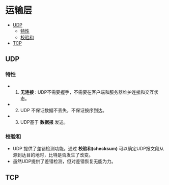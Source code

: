 # 运输层

* [UDP](#UDP)
    * [特性](#特性)
    * [校验和](#校验和)
* [TCP](#TCP)


## UDP
### 特性
* 1. __无连接__ : UDP不需要握手，不需要在客户端和服务器维护连接和交互状态。
* 2. UDP 不保证数据不丢失，不保证按序到达。
* 3. UDP基于 __数据报__ 发送。

### 校验和
* UDP 提供了差错检测功能。通过 __校验和(checksum)__ 可以确定UDP报文段从源到达目的地时，比特是否发生了改变。
* 虽然UDP提供了差错检测，但对差错恢复无能为力。


## TCP


